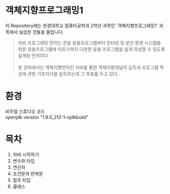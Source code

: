 # 객체지향프로그래밍1
이 Repository에는 한경대학교 컴퓨터공학과 2학년 과목인 '객체지향프로그래밍1' 과목에서 실습한 것들을 올립니다.

> 자바 프로그래밍 언어는 콘솔 응용프로그램부터 인터넷 및 분산 환경 시스템을 위한 응용프로그램에 이르기까지 다양한 응용 프로그램을 쉽게 작성할 수 있도록 설계된 언어이다.<br><br>
본 강좌에서는 객체지향언어인 자바를 통한 객체지향개념의 습득과 프로그램 작성에 관한 기초지식을 습득하는데 그 목표를 두고 있다.

# 환경
비주얼 스튜디오 코드<br>
openjdk version "1.8.0_212-1-ojdkbuild"

# 목차
1. 자바 시작하기
2. 변수와 타입
3. 연산자
4. 조건문과 반복문
5. 참조 타입
6. 클래스
